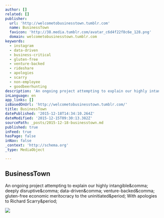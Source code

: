 ```yaml
---
author: []
related: []
publisher:
  url: 'http://welcometobusinesstown.tumblr.com'
  name: BusinessTown
  favicon: 'http://38.media.tumblr.com/avatar_c6d4f22f8c6e_128.png'
  domain: welcometobusinesstown.tumblr.com
keywords:
  - instagram
  - data-driven
  - business-critical
  - gluten-free
  - venture-backed
  - rideshare
  - apologies
  - scarry
  - non-employee
  - goodbeerhunting
description: 'An ongoing project attempting to explain our highly intangible, deeply disruptive, data-driven, venture-backed, gluten-free economic meritocracy to the uninitiated. With apologies to Richard Scarry.'
inLanguage: en
app_links: []
isBasedOnUrl: 'http://welcometobusinesstown.tumblr.com/'
title: BusinessTown
datePublished: '2015-12-18T14:34:10.264Z'
dateModified: '2015-12-15T09:30:13.382Z'
sourcePath: _posts/2015-12-18-businesstown.md
published: true
inFeed: true
hasPage: false
inNav: false
_context: 'http://schema.org'
_type: MediaObject

---
```

<article style=""><h1>BusinessTown</h1><p>An ongoing project attempting to explain our highly intangible&amp;comma; deeply disruptive&amp;comma; data-driven&amp;comma; venture-backed&amp;comma; gluten-free economic meritocracy to the uninitiated&amp;period; With apologies to Richard Scarry&amp;period;</p><img src="http://38.media.tumblr.com/avatar_c6d4f22f8c6e_128.png" /></article>